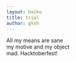 ```yaml
---
layout: haiku
title: trial
author: gtsh
---
```

All my means are sane <br>
my motive and my object <br>
mad. Hacktoberfest!<br>